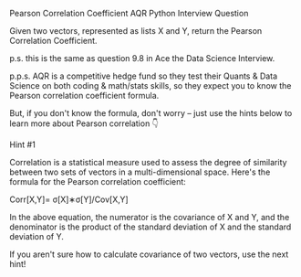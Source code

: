 Pearson Correlation Coefficient
AQR Python Interview Question

Given two vectors, represented as lists X and Y, return the Pearson Correlation Coefficient.

p.s. this is the same as question 9.8 in Ace the Data Science Interview.

p.p.s. AQR is a competitive hedge fund so they test their Quants & Data Science on both coding & math/stats skills, so they expect you to know the Pearson correlation coefficient formula.

But, if you don't know the formula, don't worry – just use the hints below to learn more about Pearson correlation 👇

Hint #1

Correlation is a statistical measure used to assess the degree of similarity between two sets of vectors in a multi-dimensional space. Here's the formula for the Pearson correlation coefficient:

Corr[X,Y]= σ[X]∗σ[Y]/Cov[X,Y]
​
 

In the above equation, the numerator is the covariance of X and Y, and the denominator is the product of the standard deviation of X and the standard deviation of Y.

If you aren't sure how to calculate covariance of two vectors, use the next hint!
